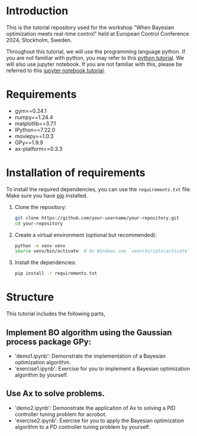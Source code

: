 # Introduction
This is the tutorial repository used for the workshop "When Bayesian optimization meets real-time control" held at European Control Conference 2024, Stockholm,
Sweden. 

Throughout this tutorial, we will use the programming language python. If you are not familiar with python, you may refer to this
[python tutorial](https://www.w3schools.com/python/default.asp). We will also use jupyter notebook. If you are not familiar with this, please be referred to this
[jupyter notebook tutorial](https://www.dataquest.io/blog/jupyter-notebook-tutorial/). 

# Requirements
- gym==0.24.1
- numpy==1.24.4
- matplotlib==3.7.1
- IPython==7.22.0
- moviepy==1.0.3
- GPy==1.9.9
- ax-platform==0.3.3

# Installation of requirements

To install the required dependencies, you can use the `requirements.txt` file. Make sure you have [pip](https://pip.pypa.io/en/stable/) installed.

1. Clone the repository:
    ```bash
    git clone https://github.com/your-username/your-repository.git
    cd your-repository
    ```

2. Create a virtual environment (optional but recommended):
    ```bash
    python -m venv venv
    source venv/bin/activate  # On Windows use `venv\Scripts\activate`
    ```

3. Install the dependencies:
    ```bash
    pip install -r requirements.txt
    ```

# Structure

This tutorial includes the following parts,  

## Implement BO algorithm using the Gaussian process package GPy:
- 'demo1.ipynb': Demonstrate the implementation of a Bayesian optimization algorithm.
- 'exercise1.ipynb': Exercise for you to implement a Bayesian optimization algorithm by yourself.

## Use Ax to solve problems. 
- 'demo2.ipynb': Demonstrate the application of Ax to solving a PID controller tuning problem for acrobot. 
- 'exercise2.ipynb': Exercise for you to apply the Bayesian optimization algorithm to a PD controller tuning problem by yourself.
